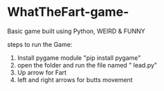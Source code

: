 # WhatTheFart-game-
Basic game built using Python, WEIRD & FUNNY

steps to run the Game:
 1. Install pygame module "pip install pygame"
 2. open the folder and run the file named " lead.py"
 3. Up arrow for Fart
 4. left and right arrows for butts movement
